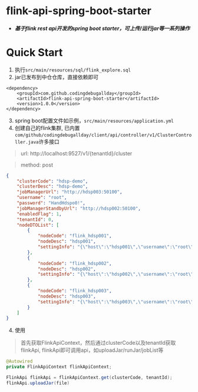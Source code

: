# flink-api-spring-boot-starter

- ##### 基于flink rest api开发的spring boot starter，可上传/运行jar等一系列操作

# Quick Start

1. 执行```src/main/resources/sql/flink_explore.sql```
2. jar已发布到中仓仓库，直接依赖即可
```pom
<dependency>
    <groupId>com.github.codingdebugallday</groupId>
    <artifactId>flink-api-spring-boot-starter</artifactId>
    <version>1.0.0</version>
</dependency>
```
3. spring boot配置文件如示例，```src/main/resources/application.yml```
4. 创建自己的flink集群, 已内置```com/github/codingdebugallday/client/api/controller/v1/ClusterController.java```许多接口
> url: http://localhost:9527/v1/{tenantId}/cluster

> method: post
```json
{
    "clusterCode": "hdsp-demo",
    "clusterDesc": "hdsp-demo",
    "jobManagerUrl": "http://hdsp003:50100",
    "username": "root",
    "password": "HandHdspo0!",
    "jobManagerStandbyUrl": "http://hdsp002:50100",
    "enabledFlag": 1,
    "tenantId": 0,
    "nodeDTOList": [
        {
            "nodeCode": "flink_hdsp001",
            "nodeDesc": "hdsp001",
            "settingInfo": "{\"host\":\"hdsp001\",\"username\":\"root\",\"password\":\"HandHdspo0!\"}"
        },
        {
            "nodeCode": "flink_hdsp002",
            "nodeDesc": "hdsp002",
            "settingInfo": "{\"host\":\"hdsp002\",\"username\":\"root\",\"password\":\"HandHdspo0!!\"}"
        },
        {
            "nodeCode": "flink_hdsp003",
            "nodeDesc": "hdsp003",
            "settingInfo": "{\"host\":\"hdsp003\",\"username\":\"root\",\"password\":\"HandHdspo0!!!\"}"
        }
    ]
}
```
4. 使用
> 首先获取FlinkApiContext，然后通过clusterCode以及tenantId获取flinkApi, 
>flinkApi即可调用api，如uploadJar/runJar/jobList等

```java
@Autowired
private FlinkApiContext flinkApiContext;

FlinkApi flinkApi = flinkApiContext.get(clusterCode, tenantId);
flinkApi.uploadJar(file)
```
